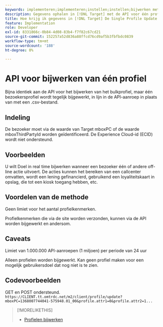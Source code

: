 ```yaml
---
keywords: implementeren;implementeren;instellen;instellen;bijwerken met één profiel
description: Gegevens ophalen in [!DNL Target] met de API voor één profielupdate.
title: Hoe krijg ik gegevens in [!DNL Target] De Single Profile Update API gebruiken?
feature: Implementation
role: Developer
exl-id: 8331866c-0b84-4d08-83b4-f7f82c67cd21
source-git-commit: 152257a52d836a88ffcd76cd9af5b3fbfbdc0839
workflow-type: tm+mt
source-wordcount: '188'
ht-degree: 0%

---
```


# API voor bijwerken van één profiel

Bijna identiek aan de API voor het bijwerken van het bulkprofiel, maar één bezoekersprofiel wordt tegelijk bijgewerkt, in lijn in de API-aanroep in plaats van met een .csv-bestand.

## Indeling

De bezoeker moet via de waarde van Target mboxPC of de waarde mboxThirdPartyId worden geïdentificeerd. De Experience Cloud-id (ECID) wordt niet ondersteund.

## Voorbeelden

U wilt Doel in real time bijwerken wanneer een bezoeker één of andere off-line actie uitvoert. De acties kunnen het bereiken van een callcenter omvatten, wordt een lening gefinancierd, gebruikend een loyaliteitskaart in opslag, die tot een kiosk toegang hebben, etc.

## Voordelen van de methode

Geen limiet voor het aantal profielkenmerken.

Profielkenmerken die via de site worden verzonden, kunnen via de API worden bijgewerkt en andersom.

## Caveats

Limiet van 1.000.000 API-aanroepen (1 miljoen) per periode van 24 uur

Alleen profielen worden bijgewerkt. Kan geen profiel maken voor een mogelijk gebruikersdoel dat nog niet is te zien.

## Codevoorbeelden

GET en POST ondersteund. `https://CLIENT.tt.omtrdc.net/m2/client/profile/update?mboxPC=1368007744041-575948.01_00&profile.attr1=0&profile.attr2=1...`

>[!MORELIKETHIS]
>
>* [Profielen bijwerken](https://developers.adobetarget.com/api/#updating-profiles)

